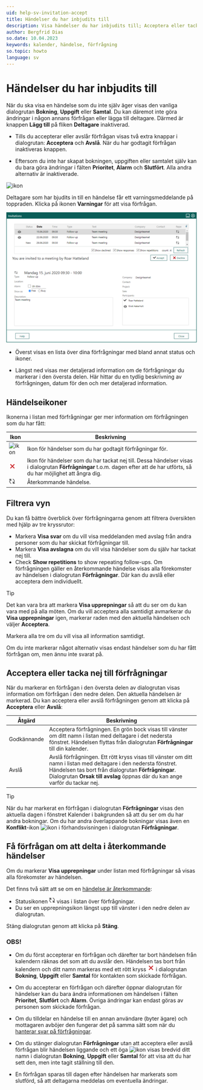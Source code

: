 ```yaml
---
uid: help-sv-invitation-accept
title: Händelser du har inbjudits till
description: Visa händelser du har inbjudits till; Acceptera eller tacka nej till förfrågningar
author: Bergfrid Dias
so.date: 10.04.2023
keywords: kalender, händelse, förfrågning
so.topic: howto
language: sv
---
```


# Händelser du har inbjudits till

När du ska visa en händelse som du inte själv äger visas den vanliga dialogrutan **Bokning**, **Uppgift** eller **Samtal**. Du kan däremot inte göra ändringar i någon annans förfrågan eller lägga till deltagare. Därmed är knappen **Lägg till** på fliken **Deltagare** inaktiverad.

* Tills du accepterar eller avslår förfrågan visas två extra knappar i dialogrutan: **Acceptera** och **Avslå**. När du har godtagit förfrågan inaktiveras knappen.

* Eftersom du inte har skapat bokningen, uppgiften eller samtalet själv kan du bara göra ändringar i fälten **Prioritet**, **Alarm** och **Slutfört**. Alla andra alternativ är inaktiverade.

![ikon][img1]

Deltagare som har bjudits in till en händelse får ett varningsmeddelande på toppraden. Klicka på ikonen **Varningar** för att visa förfrågan.

![Få förfrågningar -screenshot][img2]

* Överst visas en lista över dina förfrågningar med bland annat status och ikoner.

* Längst ned visas mer detaljerad information om de förfrågningar du markerar i den översta delen. Här hittar du en tydlig beskrivning av förfrågningen, datum för den och mer detaljerad information.

## Händelseikoner

Ikonerna i listan med förfrågningar ger mer information om förfrågningen som du har fått:

| Ikon | Beskrivning |
|---|---|
| ![ikon][img3] | Ikon för händelser som du har godtagit förfrågningar för. |
| ![ikon][img4] | Ikon för händelser som du har tackat nej till. Dessa händelser visas i dialogrutan **Förfrågningar** t.o.m. dagen efter att de har utförts, så du har möjlighet att ångra dig. |
| ![ikon][img5] | Återkommande händelse. |

## Filtrera vyn

Du kan få bättre överblick över förfrågningarna genom att filtrera översikten med hjälp av tre kryssrutor:

* Markera **Visa svar** om du vill visa meddelanden med avslag från andra personer som du har skickat förfrågningar till.
* Markera **Visa avslagna** om du vill visa händelser som du själv har tackat nej till.
* Check **Show repetitions** to show repeating follow-ups. Om förfrågningen gäller en återkommande händelse visas alla förekomster av händelsen i dialogrutan **Förfrågningar**. Där kan du avslå eller acceptera dem individuellt.

> [!TIP]
> Det kan vara bra att markera **Visa upprepningar** så att du ser om du kan vara med på alla möten. Om du vill acceptera alla samtidigt avmarkerar du **Visa upprepningar** igen, markerar raden med den aktuella händelsen och väljer **Acceptera**.

Markera alla tre om du vill visa all information samtidigt.

Om du inte markerar något alternativ visas endast händelser som du har fått förfrågan om, men ännu inte svarat på.

## <a id="accept" />Acceptera eller tacka nej till förfrågningar

När du markerar en förfrågan i den översta delen av dialogrutan visas information om förfrågan i den nedre delen. Den aktuella händelsen är markerad. Du kan acceptera eller avslå förfrågningen genom att klicka på **Acceptera** eller **Avslå**:

| Åtgärd | Beskrivning |
|---|---|
| Godkännande | Acceptera förfrågningen. En grön bock visas till vänster om ditt namn i listan med deltagare i det nedersta fönstret. Händelsen flyttas från dialogrutan **Förfrågningar** till din kalender. |
| Avslå | Avslå förfrågningen. Ett rött kryss visas till vänster om ditt namn i listan med deltagare i den nedersta fönstret. Händelsen tas bort från dialogrutan **Förfrågningar**. Dialogrutan **Orsak till avslag** öppnas där du kan ange varför du tackar nej. |

> [!TIP]
> När du har markerat en förfrågan i dialogrutan **Förfrågningar** visas den aktuella dagen i fönstret Kalender i bakgrunden så att du ser om du har andra bokningar.
Om du har andra överlappande bokningar visas även en **Konflikt**-ikon ![ikon][img6] i förhandsvisningen i dialogrutan **Förfrågningar**.

## Få förfrågan om att delta i återkommande händelser

Om du markerar **Visa upprepningar** under listan med förfrågningar så visas alla förekomster av händelsen.

Det finns två sätt att se om en [händelse är återkommande][3]:

* Statusikonen ![ikon][img5] visas i listan över förfrågningar.
* Du ser en upprepningsikon längst upp till vänster i den nedre delen av dialogrutan.

Stäng dialogrutan genom att klicka på **Stäng**.

### OBS!

* Om du först accepterar en förfrågan och därefter tar bort händelsen från kalendern räknas det som att du avslår den. Händelsen tas bort från kalendern och ditt namn markeras med ett rött kryss ![ikon][img4] i dialogrutan **Bokning**, **Uppgift** eller **Samtal** för kontakten som skickade förfrågan.

* Om du accepterar en förfrågan och därefter öppnar dialogrutan för händelser kan du bara ändra informationen om händelsen i fälten **Prioritet**, **Slutfört** och **Alarm**. Övriga ändringar kan endast göras av personen som skickade förfrågan.

* Om du tilldelar en händelse till en annan användare (byter ägare) och mottagaren avböjer den fungerar det på samma sätt som när du [hanterar svar på förfrågningar][4].

* Om du stänger dialogrutan **Förfrågningar** utan att acceptera eller avslå förfrågan blir händelsen liggande och ett öga ![ikon][img7] visas bredvid ditt namn i dialogrutan **Bokning**, **Uppgift** eller **Samtal** för att visa att du har sett den, men inte tagit ställning till den.

* En förfrågan sparas till dagen efter händelsen har markerats som slutförd, så att deltagarna meddelas om eventuella ändringar.

<!-- Referenced links -->
[3]: ../recurrence/index.md
[4]: ../follow-up-assign.md

<!-- Referenced images -->
[img1]: ../../../../media/icons/notice-new.png
[img2]: ../../../../media/loc/en/diary/invitation.png
[img3]: ../../../../../common/icons/check-black.png
[img4]: ../../../../../common/icons/reject-appointment-icon.png
[img5]: ../../../../media/icons/recurring-booking-assignment.png
[img6]: ../../../../../common/icons/warning-red.png
[img7]: ../../../../../common/icons/assignment-seen.png
